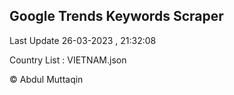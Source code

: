 

## Google Trends Keywords Scraper 
 
Last Update 26-03-2023 , 21:32:08

Country List :
VIETNAM.json



© Abdul Muttaqin 
